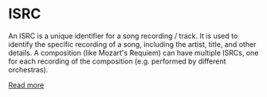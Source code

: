 # ISRC

An ISRC is a unique identifier for a song recording / track. It is used to identify the specific recording of a song, including the artist, title, and other details.
A composition (like Mozart's Requiem) can have multiple ISRCs, one for each recording of the composition (e.g. performed by different orchestras).

[Read more](https://en.wikipedia.org/wiki/International_Standard_Recording_Code)